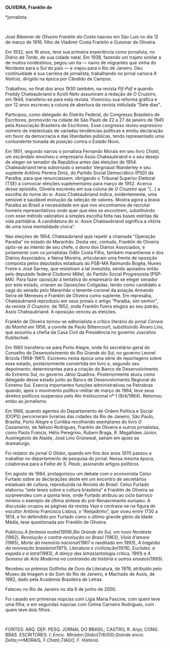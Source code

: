 **OLIVEIRA, Franklin de**

\*jornalista.

 

*José Ribamar de Oliveira Franklin da Costa* nasceu em São Luís no dia
12 de março de 1916, filho de Vladimir Costa Franklin e Guiomar de
Oliveira.

Em 1932, aos 16 anos, teve sua primeira experiência como jornalista, no
*Diário da Tarde*, de sua cidade natal. Em 1938, fazendo um trajeto
similar a de muitos nordestinos, pegou um ita — navio de migrantes que
vinha do Nordeste para o Sul do país — e viajou para o Rio de Janeiro.
Deu continuidade à sua carreira de jornalista, trabalhando no jornal
carioca *A Notícia*, dirigido na época por Cândido de Campos.

Trabalhou, no final dos anos 1930 também, na revista *Pif-Paf* e quando
Freddy Chateaubriand e Acióli Neto assumiram a redação de *O Cruzeiro*,
em 1944, transferiu-se para esta revista. Vivenciou sua reforma gráfica
e por 12 anos escreveu a coluna de abertura da revista intitulada “Sete
dias”**.**

Participou, como delegado do Distrito Federal, do Congresso Brasileiro
de Escritores, promovido na cidade de São Paulo de 22 a 27 de janeiro de
1945 pela Associação Brasileira de Escritores. Esse congresso reuniu
expressivo número de intelectuais de variadas tendências políticas e
emitiu declaração em favor da democracia e das liberdades públicas,
tendo representado uma contundente tomada de posição contra o Estado
Novo.

Em 1951, segundo narrou o jornalista Fernando Morais em seu livro
*Chatô*, um escândalo envolveu o empresário Assis Chateaubriand e o seu
desejo de eleger-se senador da República antes das eleições de 1954.
Chateaubriand teria subornado o senador Vergniaud Wanderley e seu
suplente Antônio Pereira Diniz, do Partido Social Democrático (PSD) da
Paraíba, para que renunciassem, obrigando o Tribunal Superior Eleitoral
(TSE) a convocar eleições suplementares para março de 1952. Acerca desse
episódio, Oliveira escreveu em sua coluna de *O Cruzeiro* que “(...) a
escolha do nome do sr. Assis Chateaubriand indica, evidentemente, uma
sensível e saudável evolução da seleção de valores. Mostra agora a brava
Paraíba ao Brasil a necessidade em que nos encontramos de recrutar
homens representativos onde quer que eles se encontrem, substituindo com
esse método valorativo a simples escolha feita nas bases estritas da
vida partidária. A candidatura do sr. Assis Chateaubriand significa a
vitória de uma nova mentalidade cívica”.

Nas eleições de 1954, Chateaubriand quis repetir a chamada “Operação
Paraíba” no estado do Maranhão. Desta vez, contudo, Franklin de Oliveira
opôs-se ao intento de seu chefe, o dono dos Diários Associados, e
juntamente com os jornalistas Odilo Costa Filho, também maranhense e dos
Diários Associados, e Neiva Moreira, articularam uma frente de oposição
composta pelos deputados estaduais do PSB-MA Raimundo Bogéa, Nunes
Freire e José Sarney, que resistiram a tal investida, sendo apoiados
então pelo deputado federal Clodomir Millet, do Partido Social
Progressista (PSP-MA). Para fazer oposição à tentativa do empresário de
se eleger senador por este estado, criaram as Oposições Coligadas, tendo
como candidato a vaga do senado pelo Maranhão o tenente-coronel da
aviação Armando Serra de Meneses e Franklin de Oliveira como suplente.
Em represália, Chateaubriand reproduziu em seus jornais o artigo
“Paraíba, sim senhor”, da revista *O Cruzeiro*, de 1952, onde Franklin
fizera elogios ao seu patrão, Assis Chateaubriand. A oposição venceu as
eleições.

Franklin de Oliveira tornou-se editorialista e crítico literário do
jornal *Correio da Manhã* em 1956, a convite de Paulo Bittencourt,
substituindo Álvaro Lins, que assumiu a chefia da Casa Civil da
Presidência no governo Juscelino Kubitschek.

Em 1960 transferiu-se para Porto Alegre, onde foi secretário-geral do
Conselho de Desenvolvimento do Rio Grande do Sul, no governo Leonel
Brizola (1958-1961). Escreveu nesta época uma série de reportagens sobre
esse estado, posteriormente convertida em livro e, segundo seu
depoimento, determinantes para a criação do Banco de Desenvolvimento do
Extremo Sul, no governo Jânio Quadros. Posteriormente atuou como
delegado desse estado junto ao Banco de Desenvolvimento Regional do
Extremo Sul. Exercia importantes funções administrativas na Petrobras
quando, após o movimento político-militar de março de 1964, teve seus
direitos políticos suspensos pelo Ato Institucional nº 1 (9/4/1964).
Retornou então ao jornalismo.

Em 1966, quando agentes do Departamento de Ordem Política e Social
(DOPS) percorreram livrarias das cidades do Rio de Janeiro, São Paulo,
Brasília, Porto Alegre e Curitiba recolhendo exemplares do livro *O
Casamento,* de Nélson Rodrigues, Franklin de Oliveira e outros
jornalistas, como Paulo Francis, Hélio Peregrino, Rubem Braga, R.
Magalhães Júnior, Austregésilo de Ataíde, José Lino Grünewal, saíram em
apoio ao dramaturgo.

Foi redator do jornal *O Globo*, quando em fins dos anos 1970 passou a
trabalhar no departamento de pesquisa do jornal. Nessa mesma época,
colaborava para a *Folha de S. Paulo*, assinando artigos políticos.

Em agosto de 1984, protagonizou um debate com o economista Celso Furtado
sobre as declarações deste em um encontro de secretários estaduais de
cultura, reproduzida na *Revista do Brasil*. Celso Furtado elaborou
“sete teses sobre a cultura brasileira” e Franklin de Oliveira se
surpreendeu com a quinta tese, onde Furtado atribuiu ao ciclo barroco
mineiro o exemplo de última síntese do pré-Renascimento europeu. A
discussão ocupou as páginas da revista *Veja* e centrava-se na figura do
escultor Antônio Francisco Lisboa, o “Aleijadinho”, que viveu entre 1730
a 1814, e foi defendido por Furtado como o último grande gênio da Idade
Média, tese questionada por Franklin de Oliveira.

Publicou *A fantasia exata*(1959),*Rio* *Grande do Sul, um novo
Nordeste* (1962), *Revolução e contra-revolução no Brasil* (1963),
*Viola d’amore* (1965), *Morte da memória nacional*(1967 e reeditado em
1993), *A tragédia da renovação brasileira*(1971), *Literatura e
civilização*(1978), *Euclides: a espada e a letra*(1983), *A dança das
letras*(antologia crítica, 1991) e *A Semana de Arte Moderna na
contramão da história e outros ensaios*(1993).

Recebeu os prêmios Golfinho de Ouro da Literatura, de 1978, atribuído
pelo Museu da Imagem e do Som do Rio de Janeiro, e Machado de Assis, de
1982, dado pela Academia Brasileira de Letras.

Faleceu no Rio de Janeiro no dia 6 de junho de 2000.

Foi casado em primeiras núpcias com Lígia Maria Fascine, com quem teve
uma filha, e em segundas núpcias com Celma Carneiro Rodrigues, com quem
teve dois filhos.

 

FONTES: ARQ. DEP. PESQ. JORNAL DO BRASIL; CASTRO, R. *Anjo*; CONG. BRAS.
ESCRITORES. *I*; *Encic. Mirador*;*Globo*(7/6/00);*Grande encic.
Delta*;**MORAIS, F.*Chatô*;**TIAGO, F*. História*.

 

 
